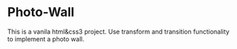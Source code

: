 # Photo-Wall
This is a vanila html&amp;css3 project. Use transform and transition functionality to implement a photo wall.
